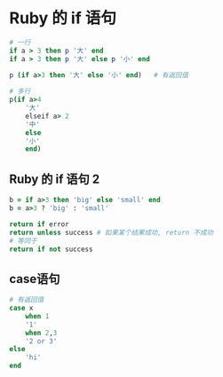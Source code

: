 # Ruby 的 if 语句

```ruby
# 一行
if a > 3 then p '大' end
if a > 3 then p '大' else p '小' end

p (if a>3 then '大' else '小' end)   # 有返回值
    
# 多行
p(if a>4
    '大'
    elseif a> 2
    '中'
    else
    '小'
    end)
```

## Ruby 的 if 语句 2

```ruby
b = if a>3 then 'big' else 'small' end
b = a>3 ? 'big' : 'small'

return if error
return unless success # 如果某个结果成功, return 不成功
# 等同于
return if not success
```



## case语句

```ruby
# 有返回值
case x
    when 1
    '1'
    when 2,3
    '2 or 3'
else
    'hi'
end

```

